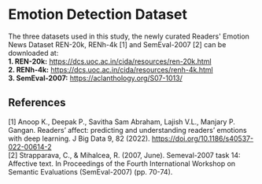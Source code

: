 # Emotion Detection Dataset
The three datasets used in this study, the newly curated Readers' Emotion News Dataset REN-20k, RENh-4k [1] and SemEval-2007 [2] can be downloaded at: </br>
**1. REN-20k:** https://dcs.uoc.ac.in/cida/resources/ren-20k.html </br>
**2. RENh-4k:** https://dcs.uoc.ac.in/cida/resources/renh-4k.html </br>
**3. SemEval-2007:** https://aclanthology.org/S07-1013/ </br>

## References
[1] Anoop K., Deepak P., Savitha Sam Abraham, Lajish V.L., Manjary P. Gangan. Readers’ affect: predicting and understanding readers’ emotions with deep learning. J Big Data 9, 82 (2022). https://doi.org/10.1186/s40537-022-00614-2 </br>
[2] Strapparava, C., & Mihalcea, R. (2007, June). Semeval-2007 task 14: Affective text. In Proceedings of the Fourth International Workshop on Semantic Evaluations (SemEval-2007) (pp. 70-74).</br>
